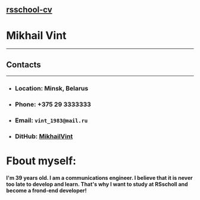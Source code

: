 [rsschool-cv](https://MikhailVint.github.io/rsschool-cv/cv)
---
# **Mikhail Vint**
---
## **Contacts**
---
* ### **Location:** Minsk, Belarus
* ### **Phone:** +375 29 3333333
* ### **Email:** `vint_1983@mail.ru`
* ### **DitHub:** [MikhailVint](https://github.com/MikhailVint)
# **Fbout myself:**
#### I'm 39 years old. I am a communications engineer. I believe that it is never too late to develop and learn. That's why I want to study at RSscholl and become a frond-end developer!
